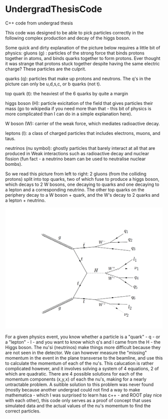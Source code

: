 # UndergradThesisCode
C++ code from undergrad thesis

This code was designed to be able to pick particles correctly in the following complex production and decay of the higgs boson.

Some quick and dirty explanation of the picture below requires a little bit of physics:
gluons (g) : particles of the strong force that binds protons together in atoms, and binds quarks together to form protons.  Ever thought it was strange that protons stuck together despite having the same electric charge?  These particles are the culprit.

quarks (q): particles that make up protons and neutrons.  The q's in the picture can only be u,d,s,c, or b quarks (not t).

top quark (t): the heaviest of the 6 quarks by quite a margin

higgs boson (H): particle exicitation of the field that gives particles their mass (go to wikipedia if you need more than that - this bit of physics is more complicated than I can do in a simple explanation here). 

W boson (W): carrier of the weak force, which mediates radioactive decay.

leptons (l): a class of charged particles that includes electrons, muons, and taus.

neutrinos (nu symbol): ghostly particles that barely interact at all that are produced in Weak interactions such as radioactive decay and nuclear fission (fun fact - a neutrino beam can be used to neutralise nuclear bombs).

So we read this picture from left to right:  2 gluons (from the colliding protons) split into top quarks, two of which fuse to produce a higgs boson, which decays to 2 W bosons, one decaying to quarks and one decaying to a lepton and a corresponding neutrino.  The other top quarks on the periphery decay to a W boson + quark, and the W's decay to 2 quarks and a lepton + neutrino.


![Alt text](ttHeasy.png?raw=true "Title")

For a given physics event, you know whether a particle is a "quark" - q - or a "lepton" - l - and you want to know which q's and l came from the H -  the Higgs boson. The nu'si (neutrinos) make things more difficult because they are not seen in the detector.  We can however measure the "missing" momentum in the event in the plane transverse to the beamline, and use this to calculate the momentum of each of the nu's.  This calucation is rather complicated however, and it involves solving a system of 4 equations, 2 of which are quadratic.  There are 4 possible solutions for each of the momentum components (x,y,x) of each the nu's, making for a nearly untractable problem. A suitible solution to this problem was never found (mostly because another undergrad could not find a way to make mathematica - which I was surprised to learn has c++ - and ROOT play nice with each other), this code only serves as a proof of concept that uses simulated data and the actual values of the nu's momentum to find the correct particles.    
